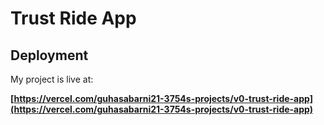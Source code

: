 # Trust Ride App

## Deployment

My project is live at:

**[https://vercel.com/guhasabarni21-3754s-projects/v0-trust-ride-app](https://vercel.com/guhasabarni21-3754s-projects/v0-trust-ride-app)**

